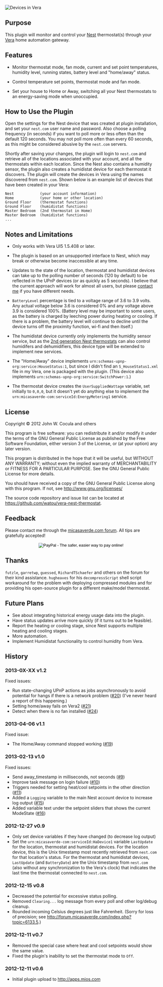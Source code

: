 <!--	Vera Plugin for Nest Thermostats	-->

![Devices in Vera](http://cocu.la/vera/nest/shot6.jpg)

## Purpose ##
This plugin will monitor and control your [Nest][] thermostat(s) through your [Vera][] home automation gateway.

[nest]: http://www.nest.com
[vera]: http://www.micasaverde.com

## Features ##

* Monitor thermostat mode, fan mode, current and set point temperatures, humidity level, running states, battery level and "home/away" status.

* Control temperature set points, thermostat mode and fan mode.

* Set your house to Home or Away, switching all your Nest thermostats to an energy-saving mode when unoccupied.

## How to Use the Plugin ##

Open the settings for the Nest device that was created at plugin installation, and set your `nest.com` user name and password.  Also choose a polling frequency (in seconds) if you want to poll more or less often than the default 120 seconds.  You may not poll more often than every 60 seconds, as this might be considered abusive by the `nest.com` servers.

Shortly after saving your changes, the plugin will login to `nest.com` and retrieve all of the locations associated with your account, and all the thermostats within each location.  Since the Nest also contains a humidity sensor, the plugin also creates a humidistat device for each thermostat it discovers.  The plugin will create the devices in Vera using the names discovered from `nest.com`.  Shown below is an example list of devices that have been created in your Vera:

    Nest			(your account information)
    Home			(your home or other location)
    Ground Floor	(thermostat functions)
    Ground Floor	(humidistat functions)
    Master Bedroom	(2nd thermostat in Home)
    Master Bedroom	(humidistat functions)
    ...

## Notes and Limitations ##

* Only works with Vera UI5 1.5.408 or later.

* The plugin is based on an unsupported interface to Nest, which may break or otherwise become inaccessible at any time.

* Updates to the state of the location, thermostat and humidistat devices can take up to the polling number of seconds (120 by default) to be reflected in the UPnP devices (or as quickly as 5 seconds).  I believe that the current approach will work for almost all users, but please [contact me][me] if you have different needs.

[me]: http://forum.micasaverde.com/index.php?action=profile;u=19018

* `BatteryLevel` percentage is tied to a voltage range of 3.6 to 3.9 volts.  Any actual voltage below 3.6 is considered 0% and any voltage above 3.9 is considered 100%.  (Battery level may be important to some users, as the battery is charged by leeching power during heating or cooling.  If there is a problem, the battery level will continue to decline until the device turns off the proximity function, wi-fi and then itself.)

* The humidistat device currently only implements the humidity sensor service, but as the [2nd generation Nest thermostats][2g] can also control humidifers and dehumidifiers, this device type will be extended to implement new services.

[2g]: http://nest.com/blog/2012/10/02/the-next-generation-nest-thermostat/

* The "Home/Away" device implements `urn:schemas-upnp-org:service:HouseStatus:1`, but since I didn't find an `S_HouseStatus1.xml` file in my Vera, one is packaged with the plugin. (This device also implements `urn:schemas-upnp-org:service:SwitchPower:1`.)

* The thermostat device creates the `UserSuppliedWattage` variable, set initially to `0,0,0`, but it doesn't yet do anything else to implement the `urn:micasaverde-com:serviceId:EnergyMetering1` service.

## License ##

Copyright &copy; 2012  John W. Cocula and others

This program is free software: you can redistribute it and/or modify it under the terms of the GNU General Public License as published by the Free Software Foundation, either version 3 of the License, or (at your option) any later version.

This program is distributed in the hope that it will be useful, but WITHOUT ANY WARRANTY; without even the implied warranty of MERCHANTABILITY or FITNESS FOR A PARTICULAR PURPOSE.  See the GNU General Public License for more details.

You should have received a copy of the GNU General Public License along with this program.  If not, see <http://www.gnu.org/licenses/>

The source code repository and issue list can be located at <https://github.com/watou/vera-nest-thermostat>.

## Feedback  ##

Please contact me through the [micasaverde.com forum][me].  All tips are gratefully accepted!

<div  style="text-align:center">
<form action="https://www.paypal.com/cgi-bin/webscr" method="post">
<input type="hidden" name="cmd" value="_s-xclick">
<input type="hidden" name="hosted_button_id" value="ZX4FRDJ5PDRTG">
<input type="image" src="https://www.paypalobjects.com/en_US/i/btn/btn_donateCC_LG.gif" border="0" name="submit" alt="PayPal - The safer, easier way to pay online!">
<img alt="" border="0" src="https://www.paypalobjects.com/en_US/i/scr/pixel.gif" width="1" height="1">
</form>
</div>

## Thanks ##

`futzle`, `garretwp`, `guessed`, `RichardTSchaefer` and others on the forum for their kind assistance.
`hugheaves` for his `decompressScript` shell script workaround for the problem with deploying compressed modules and for providing his open-source plugin for a different make/model thermostat.

## Future Plans ##

* See about integrating historical energy usage data into the plugin.
* Have status updates arrive more quickly (if it turns out to be feasible).
* Report the heating or cooling stage, since Nest supports multiple heating and cooling stages.
* More automation.
* Implement Humidistat functionality to control humidity from Vera.

## History ##

### 2013-0X-XX    v1.2

Fixed issues:

* Run state-changing UPnP actions as jobs asynchronously to avoid potential for hangs if there is a network problem ([#20](https://github.com/watou/vera-nest-thermostat/issues/20)) (I've never heard a report of this happening.)
* Setting home/away fails on Vera2 ([#21](https://github.com/watou/vera-nest-thermostat/issues/21))
* Detect when there is no fan installed ([#24](https://github.com/watou/vera-nest-thermostat/issues/24))

### 2013-04-06    v1.1

Fixed issue:

* The Home/Away command stopped working ([#19](https://github.com/watou/vera-nest-thermostat/issues/19))

### 2013-02-13    v1.0

Fixed issues:

* Send away_timestamp in milliseconds, not seconds ([#9](https://github.com/watou/vera-nest-thermostat/issues/9))
* Improve task message on login failure ([#10](https://github.com/watou/vera-nest-thermostat/issues/10))
* Triggers needed for setting heat/cool setpoints in the other direction ([#11](https://github.com/watou/vera-nest-thermostat/issues/11))
* Added a `Logging` variable to the main Nest account device to increase log output ([#15](https://github.com/watou/vera-nest-thermostat/issues/15))
* Added variable text under the setpoint sliders that shows the current ModeState ([#16](https://github.com/watou/vera-nest-thermostat/issues/16))

### 2012-12-27    v0.9
* Only set device variables if they have changed (to decrease log output)
* Set the `urn:micasaverde-com:serviceId:HaDevice1` variable `LastUpdate` for the location, thermostat and humidistat devices.  For the location device, this is the Unix timestamp most recently retrieved from `nest.com` for that location's status.  For the thermostat and humidistat devices, `LastUpdate` (and `BatteryDate`) are the Unix timestamp from `nest.com` (also without any synchronization to the Vera's clock) that indicates the last time the thermostat connected to `nest.com`.

### 2012-12-15    v0.8
* Decreased the potential for excessive status polling.
* Removed `Clearing...` log message from every poll and other log/debug cleanup.
* Rounded incoming Celsius degrees just like Fahrenheit.  (Sorry for loss of precision; see <http://forum.micasaverde.com/index.php?topic=6133.5>.)

### 2012-12-11    v0.7
* Removed the special case where heat and cool setpoints would show the same value.
* Fixed the plugin's inability to set the thermostat mode to `Off`.

### 2012-12-11    v0.6
* Initial plugin upload to <http://apps.mios.com>

